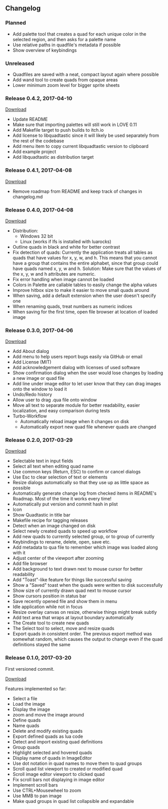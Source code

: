 ## Changelog

### Planned

 - Add palette tool that creates a quad for each unique color in the
   selected region, and then asks for a palette name
 - Use relative paths in quadfile's metadata if possible
 - Show overview of keybindings

### Unreleased

 - Quadfiles are saved with a neat, compact layout again where possible
 - Add wand tool to create quads from opaque areas
 - Lower minimum zoom level for bigger sprite sheets

### Release 0.4.2, 2017-04-10

[Download](https://github.com/25A0/Quadtastic/releases/tag/0.4.2)

 - Update README
 - Make sure that importing palettes will still work in LOVE 0.11
 - Add Makefile target to push builds to itch.io
 - Add license to libquadtastic since it will likely be used separately from
   the rest of the codebase
 - Add menu item to copy current libquadtastic version to clipboard
 - Add example project
 - Add libquadtastic as distribution target

### Release 0.4.1, 2017-04-08

[Download](https://github.com/25A0/Quadtastic/releases/tag/0.4.1)

 - Remove roadmap from README and keep track of changes in changelog.md

### Release 0.4.0, 2017-04-08

[Download](https://github.com/25A0/Quadtastic/releases/tag/0.4.0)

 - Distribution:
    - Windows 32 bit
    - Linux (works if lfs is installed with luarocks)
 - Outline quads in black and white for better contrast
 - Fix detection of quads: Currently the application treats all tables as
   quads that have values for x, y, w, and h. This means that you cannot
   have a group that contains the entire alphabet, since that group could
   have quads named x, y, w and h. Solution: Make sure that the values of
   the x, y, w and h attributes are numeric.
 - Fix error handling when image cannot be loaded
 - Colors in Palette are callable tables to easily change the alpha values
 - Improve hitbox size to make it easier to move small quads around
 - When saving, add a default extension when the user doesn't specify one
 - When renaming quads, treat numbers as numeric indices
 - When saving for the first time, open file browser at location of loaded image

### Release 0.3.0, 2017-04-06

[Download](https://github.com/25A0/Quadtastic/releases/tag/0.3.0)

 - Add About dialog
 - Add menu to help users report bugs easily via GitHub or email
 - Add License (MIT)
 - Add acknowledgement dialog with licenses of used software
 - Show confirmation dialog when the user would lose changes by loading a
   new image or quad file
 - Add line under image editor to let user know that they can drag images
   onto the window to load it
 - Undo/Redo history
 - Allow user to drag .qua file onto window
 - Move all text to separate module for better readability, easier
   localization, and easy comparison during tests
 - Turbo-Workflow
     - Automatically reload image when it changes on disk
     - Automatically export new quad file whenever quads are changed

### Release 0.2.0, 2017-03-29

[Download](https://github.com/25A0/Quadtastic/releases/tag/0.2.0)

 - Selectable text in input fields
 - Select all text when editing quad name
 - Use common keys (Return, ESC) to confirm or cancel dialogs
 - Use Esc to clear selection of text or elements
 - Resize dialogs automatically so that they use up as little space as possible
 - Automatically generate change log from checked items
   in README's Roadmap. Most of the time it works every time!
 - Automatically put version and commit hash in plist
 - Icon
 - Show Quadtastic in title bar
 - Makefile recipe for tagging releases
 - Detect when an image changed on disk
 - Select newly created quads to speed up workflow
 - Add new quads to currently selected group, or to group of currently
 - Keybindings to rename, delete, open, save etc.
 - Add metadata to qua file to remember which image was loaded along with it
 - Adjust center of the viewport after zooming
 - Add file browser
 - Add background to text drawn next to mouse cursor for better readability
 - Add "Toast"-like feature for things like successful saving
 - Show a "Saved" toast when the quads were written to disk successfully
 - Show size of currently drawn quad next to mouse cursor
 - Show cursors position in status bar
 - Save recently opened file and show them in menu
 - Idle application while not in focus
 - Resize overlay canvas on resize, otherwise things might break subtly
 - Add text area that wraps at layout boundary automatically
 - The Create tool to create new quads
 - The Select tool to select, move and resize quads
 - Export quads in consistent order. The previous export method was somewhat
   random, which causes the output to change even if the quad definitions
   stayed the same

### Release 0.1.0, 2017-03-20

First versioned commit.

[Download](https://github.com/25A0/Quadtastic/releases/tag/0.1.0)

Features implemented so far:

 - Select a file
 - Load the image
 - Display the image
 - zoom and move the image around
 - Define quads
 - Name quads
 - Delete and modify existing quads
 - Export defined quads as lua code
 - Detect and import existing quad definitions
 - Group quads
 - Highlight selected and hovered quads
 - Display name of quads in ImageEditor
 - Use dot notation in quad names to move them to quad groups
 - Scroll quad list viewport to created or modified quad
 - Scroll image editor viewport to clicked quad
 - Fix scroll bars not displaying in image editor
 - Implement scroll bars
 - Use CTRL+Mousewheel to zoom
 - Use MMB to pan image
 - Make quad groups in quad list collapsible and expandable
